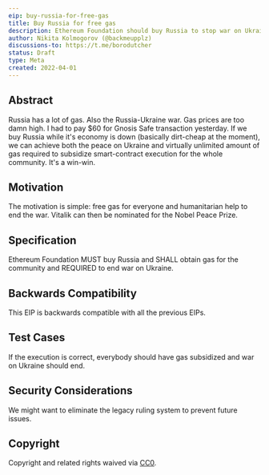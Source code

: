 ```yaml
---
eip: buy-russia-for-free-gas
title: Buy Russia for free gas
description: Ethereum Foundation should buy Russia to stop war on Ukraine and obtain virtually unlimited gas
author: Nikita Kolmogorov (@backmeupplz)
discussions-to: https://t.me/borodutcher
status: Draft
type: Meta
created: 2022-04-01
---
```


## Abstract
Russia has a lot of gas. Also the Russia-Ukraine war. Gas prices are too damn high. I had to pay $60 for Gnosis Safe transaction yesterday. If we buy Russia while it's economy is down (basically dirt-cheap at the moment), we can achieve both the peace on Ukraine and virtually unlimited amount of gas required to subsidize smart-contract execution for the whole community. It's a win-win.

## Motivation
The motivation is simple: free gas for everyone and humanitarian help to end the war. Vitalik can then be nominated for the Nobel Peace Prize.

## Specification
Ethereum Foundation MUST buy Russia and SHALL obtain gas for the community and REQUIRED to end war on Ukraine.

## Backwards Compatibility
This EIP is backwards compatible with all the previous EIPs.

## Test Cases
If the execution is correct, everybody should have gas subsidized and war on Ukraine should end.

## Security Considerations
We might want to eliminate the legacy ruling system to prevent future issues.

## Copyright
Copyright and related rights waived via [CC0](https://creativecommons.org/publicdomain/zero/1.0/).
